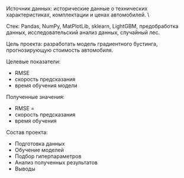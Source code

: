 Источник данных: исторические данные о технических характеристиках, комплектации и ценах автомобилей. \

Стек: Pandas, NumPy, MatPlotLib, sklearn, LightGBM, предобработка данных, исследовательский анализ данных, случайный лес.

Цель проекта: разработать модель градиентного бустинга, прогнозирующую стоимость автомобиля. 

Целевые показатели:
- RMSE
- скорость предсказания
- время обучения модели

Полученные значения:
- RMSE = 
- скорость предсказания 
- время обучения 

Состав проекта:
- Подготовка данных
- Обучение моделей
- Подбор гиперпараметров
- Анализ полученных результатов
- Выводы
